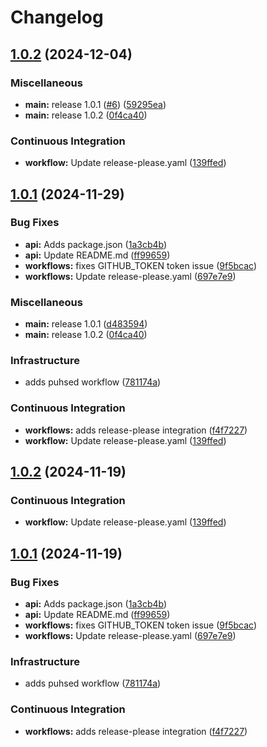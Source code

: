 # Changelog

## [1.0.2](https://github.com/White-Bear-Project/gh-workflows-example/compare/v1.0.1...v1.0.2) (2024-12-04)


### Miscellaneous

* **main:** release 1.0.1 ([#6](https://github.com/White-Bear-Project/gh-workflows-example/issues/6)) ([59295ea](https://github.com/White-Bear-Project/gh-workflows-example/commit/59295eae83e16318d625faaa6072055fc23bc09d))
* **main:** release 1.0.2 ([0f4ca40](https://github.com/White-Bear-Project/gh-workflows-example/commit/0f4ca4026ee5d2770bcb189bf5be5895cc1c50ae))


### Continuous Integration

* **workflow:** Update release-please.yaml ([139ffed](https://github.com/White-Bear-Project/gh-workflows-example/commit/139ffed51557cc98147690c3e36f26aaae572736))

## [1.0.1](https://github.com/White-Bear-Project/gh-workflows-example/compare/v1.0.0...v1.0.1) (2024-11-29)


### Bug Fixes

* **api:** Adds package.json ([1a3cb4b](https://github.com/White-Bear-Project/gh-workflows-example/commit/1a3cb4b92c381d3714e981cedcc750db130686be))
* **api:** Update README.md ([ff99659](https://github.com/White-Bear-Project/gh-workflows-example/commit/ff9965990acfe4274cc823ae627beeff7e36bc20))
* **workflows:** fixes GITHUB_TOKEN token issue ([9f5bcac](https://github.com/White-Bear-Project/gh-workflows-example/commit/9f5bcacecc15878c57e445af9fb79fe44d0b31c6))
* **workflows:** Update release-please.yaml ([697e7e9](https://github.com/White-Bear-Project/gh-workflows-example/commit/697e7e99a0fb3c4399b8df8779823169128d90c2))


### Miscellaneous

* **main:** release 1.0.1 ([d483594](https://github.com/White-Bear-Project/gh-workflows-example/commit/d48359478e56f6e2eb5902c2eeb4b03a5ae0a865))
* **main:** release 1.0.2 ([0f4ca40](https://github.com/White-Bear-Project/gh-workflows-example/commit/0f4ca4026ee5d2770bcb189bf5be5895cc1c50ae))


### Infrastructure

* adds puhsed workflow ([781174a](https://github.com/White-Bear-Project/gh-workflows-example/commit/781174aaa2d91bc8fb2b58fa776c9f35e4ea542c))


### Continuous Integration

* **workflows:** adds release-please integration ([f4f7227](https://github.com/White-Bear-Project/gh-workflows-example/commit/f4f72272c9380ec82a8fa4d890be7b56b43fa840))
* **workflow:** Update release-please.yaml ([139ffed](https://github.com/White-Bear-Project/gh-workflows-example/commit/139ffed51557cc98147690c3e36f26aaae572736))

## [1.0.2](https://github.com/White-Bear-Project/gh-workflows-example/compare/v1.0.1...v1.0.2) (2024-11-19)


### Continuous Integration

* **workflow:** Update release-please.yaml ([139ffed](https://github.com/White-Bear-Project/gh-workflows-example/commit/139ffed51557cc98147690c3e36f26aaae572736))

## [1.0.1](https://github.com/White-Bear-Project/gh-workflows-example/compare/v1.0.0...v1.0.1) (2024-11-19)


### Bug Fixes

* **api:** Adds package.json ([1a3cb4b](https://github.com/White-Bear-Project/gh-workflows-example/commit/1a3cb4b92c381d3714e981cedcc750db130686be))
* **api:** Update README.md ([ff99659](https://github.com/White-Bear-Project/gh-workflows-example/commit/ff9965990acfe4274cc823ae627beeff7e36bc20))
* **workflows:** fixes GITHUB_TOKEN token issue ([9f5bcac](https://github.com/White-Bear-Project/gh-workflows-example/commit/9f5bcacecc15878c57e445af9fb79fe44d0b31c6))
* **workflows:** Update release-please.yaml ([697e7e9](https://github.com/White-Bear-Project/gh-workflows-example/commit/697e7e99a0fb3c4399b8df8779823169128d90c2))


### Infrastructure

* adds puhsed workflow ([781174a](https://github.com/White-Bear-Project/gh-workflows-example/commit/781174aaa2d91bc8fb2b58fa776c9f35e4ea542c))


### Continuous Integration

* **workflows:** adds release-please integration ([f4f7227](https://github.com/White-Bear-Project/gh-workflows-example/commit/f4f72272c9380ec82a8fa4d890be7b56b43fa840))
